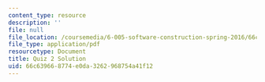 ```yaml
---
content_type: resource
description: ''
file: null
file_location: /coursemedia/6-005-software-construction-spring-2016/66c639668774e0da3262968754a41f12_MIT6_005S16_Quiz2_soln.pdf
file_type: application/pdf
resourcetype: Document
title: Quiz 2 Solution
uid: 66c63966-8774-e0da-3262-968754a41f12
---
```

